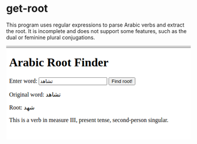 # get-root

This program uses regular expressions to parse Arabic verbs and extract the root.  It is incomplete and does not support some features, such as the dual or feminine plural conjugations.

![screenshot of running program](root%20finder.png)
